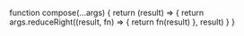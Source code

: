 function compose(...args) {
  return (result) => {
    return args.reduceRight((result, fn) => {
      return fn(result)
    }, result)
  }
}